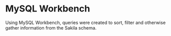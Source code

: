 # MySQL Workbench

Using MySQL Workbench, queries were created to sort, filter and otherwise gather information from the Sakila schema.

